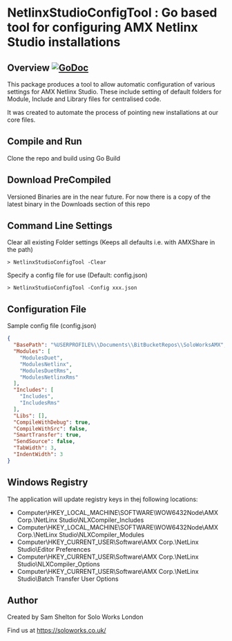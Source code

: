 # NetlinxStudioConfigTool : Go based tool for configuring AMX Netlinx Studio installations

## Overview [![GoDoc](https://godoc.org/bitbucket.org/solo_works/netlinxstudioconfigtool?status.svg)](https://godoc.org/bitbucket.org/solo_works/netlinxstudioconfigtool)

This package produces a tool to allow automatic configuration of various settings for AMX Netlinx Studio. These include setting of default folders for Module, Include and Library files for centralised code.

It was created to automate the process of pointing new installations at our core files.

## Compile and Run

Clone the repo and build using Go Build

## Download PreCompiled

Versioned Binaries are in the near future. For now there is a copy of the latest binary in the Downloads section of this repo

## Command Line Settings

Clear all existing Folder settings (Keeps all defaults i.e. with AMXShare in the path)
```console
> NetlinxStudioConfigTool -Clear 
```

Specify a config file for use (Default: config.json)
```console
> NetlinxStudioConfigTool -Config xxx.json 
```

## Configuration File
Sample config file (config.json)
```json
{
  "BasePath": "%USERPROFILE%\\Documents\\BitBucketRepos\\SoloWorksAMX",
  "Modules": [
    "ModulesDuet",
    "ModulesNetlinx",
    "ModulesDuetRms",
    "ModulesNetlinxRms"
  ],
  "Includes": [
    "Includes",
    "IncludesRms"
  ],
  "Libs": [],
  "CompileWithDebug": true,
  "CompileWithSrc": false,
  "SmartTransfer": true,
  "SendSource": false,
  "TabWidth": 3,
  "IndentWidth": 3
}
```

## Windows Registry

The application will update registry keys in thej following locations:

*  Computer\\HKEY_LOCAL_MACHINE\\SOFTWARE\\WOW6432Node\\AMX Corp.\\NetLinx Studio\\NLXCompiler_Includes
*  Computer\\HKEY_LOCAL_MACHINE\\SOFTWARE\\WOW6432Node\\AMX Corp.\\NetLinx Studio\\NLXCompiler_Modules
*  Computer\\HKEY_CURRENT_USER\\Software\\AMX Corp.\\NetLinx Studio\\Editor Preferences
*  Computer\\HKEY_CURRENT_USER\\Software\\AMX Corp.\\NetLinx Studio\\NLXCompiler_Options
*  Computer\\HKEY_CURRENT_USER\\Software\\AMX Corp.\\NetLinx Studio\\Batch Transfer User Options

## Author

Created by Sam Shelton for Solo Works London

Find us at https://soloworks.co.uk/